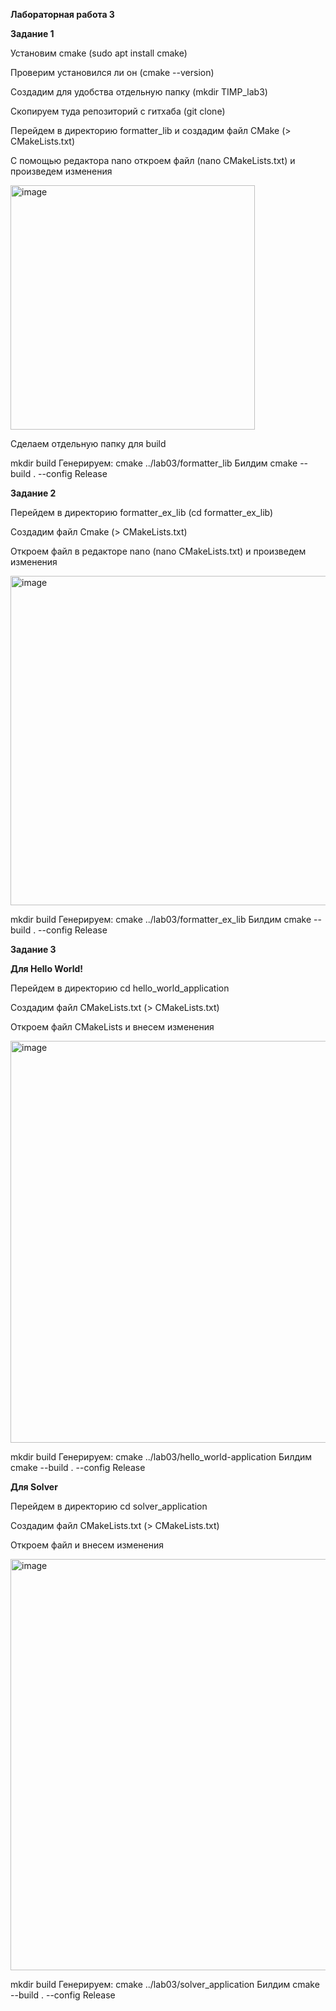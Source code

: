 **Лабораторная работа 3**

**Задание 1**

Установим cmake (sudo apt install cmake)

Проверим установился ли он (cmake --version)

Создадим для удобства отдельную папку (mkdir TIMP_lab3)

Скопируем туда репозиторий с гитхаба (git clone)

Перейдем в директорию formatter_lib и создадим файл CMake (> CMakeLists.txt)

С помощью редактора nano откроем файл (nano CMakeLists.txt) и произведем изменения

<img width="391" alt="image" src="https://user-images.githubusercontent.com/126329578/223843490-ef7c2865-d9d4-4857-90be-03b96516585a.png">

Сделаем отдельную папку для build

mkdir build
Генерируем: cmake ../lab03/formatter_lib
Билдим cmake --build . --config Release

**Задание 2**

Перейдем в директорию formatter_ex_lib (cd formatter_ex_lib)

Создадим файл Cmake (> CMakeLists.txt)

Откроем файл в редакторе nano (nano CMakeLists.txt) и произведем изменения

<img width="527" alt="image" src="https://user-images.githubusercontent.com/126329578/223844030-edca4d53-45a8-4e28-affd-5f56b82faa16.png">

mkdir build
Генерируем: cmake ../lab03/formatter_ex_lib
Билдим cmake --build . --config Release

**Задание 3**

**Для Hello World!**

Перейдем в директорию cd hello_world_application

Создадим файл CMakeLists.txt (> CMakeLists.txt)

Откроем файл CMakeLists и внесем изменения

<img width="643" alt="image" src="https://user-images.githubusercontent.com/126329578/223844121-45eecf8d-684d-448d-a2a8-a0d59cf1fed3.png">

mkdir build
Генерируем: cmake ../lab03/hello_world-application
Билдим cmake --build . --config Release


**Для Solver**

Перейдем в директорию cd solver_application

Создадим файл CMakeLists.txt (> CMakeLists.txt)

Откроем файл и внесем изменения

<img width="658" alt="image" src="https://user-images.githubusercontent.com/126329578/223852136-299a6678-c569-4707-b30b-e6841770e09b.png">

mkdir build
Генерируем: cmake ../lab03/solver_application
Билдим cmake --build . --config Release

